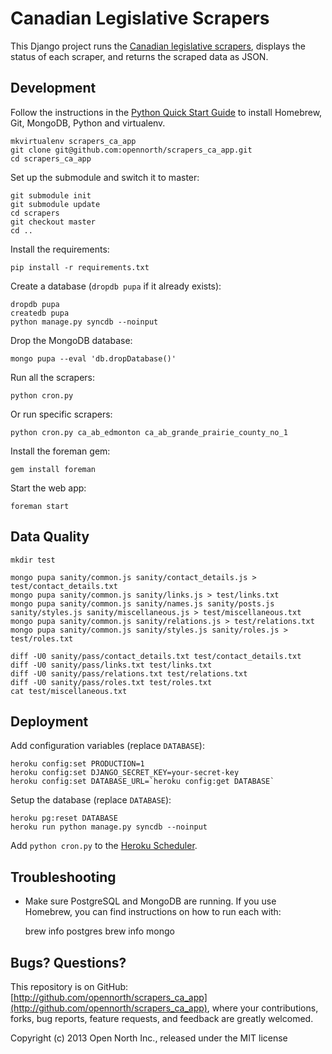 # Canadian Legislative Scrapers

This Django project runs the [Canadian legislative scrapers](http://github.com/opencivicdata/scrapers-ca), displays the status of each scraper, and returns the scraped data as JSON.

## Development

Follow the instructions in the [Python Quick Start Guide](https://github.com/opennorth/opennorth.ca/wiki/Python-Quick-Start%3A-OS-X) to install Homebrew, Git, MongoDB, Python and virtualenv.

    mkvirtualenv scrapers_ca_app
    git clone git@github.com:opennorth/scrapers_ca_app.git
    cd scrapers_ca_app

Set up the submodule and switch it to master:

    git submodule init
    git submodule update
    cd scrapers
    git checkout master
    cd ..

Install the requirements:

    pip install -r requirements.txt

Create a database (`dropdb pupa` if it already exists):

    dropdb pupa
    createdb pupa
    python manage.py syncdb --noinput

Drop the MongoDB database:

    mongo pupa --eval 'db.dropDatabase()'

Run all the scrapers:

    python cron.py

Or run specific scrapers:

    python cron.py ca_ab_edmonton ca_ab_grande_prairie_county_no_1

Install the foreman gem:

    gem install foreman

Start the web app:

    foreman start

## Data Quality

    mkdir test

    mongo pupa sanity/common.js sanity/contact_details.js > test/contact_details.txt
    mongo pupa sanity/common.js sanity/links.js > test/links.txt
    mongo pupa sanity/common.js sanity/names.js sanity/posts.js sanity/styles.js sanity/miscellaneous.js > test/miscellaneous.txt
    mongo pupa sanity/common.js sanity/relations.js > test/relations.txt
    mongo pupa sanity/common.js sanity/styles.js sanity/roles.js > test/roles.txt

    diff -U0 sanity/pass/contact_details.txt test/contact_details.txt
    diff -U0 sanity/pass/links.txt test/links.txt
    diff -U0 sanity/pass/relations.txt test/relations.txt
    diff -U0 sanity/pass/roles.txt test/roles.txt
    cat test/miscellaneous.txt

## Deployment

Add configuration variables (replace `DATABASE`):

    heroku config:set PRODUCTION=1
    heroku config:set DJANGO_SECRET_KEY=your-secret-key
    heroku config:set DATABASE_URL=`heroku config:get DATABASE`

Setup the database (replace `DATABASE`):

    heroku pg:reset DATABASE
    heroku run python manage.py syncdb --noinput

Add `python cron.py` to the [Heroku Scheduler](https://scheduler.heroku.com/dashboard).

## Troubleshooting

* Make sure PostgreSQL and MongoDB are running. If you use Homebrew, you can find instructions on how to run each with:

    brew info postgres
    brew info mongo

## Bugs? Questions?

This repository is on GitHub: [http://github.com/opennorth/scrapers_ca_app](http://github.com/opennorth/scrapers_ca_app), where your contributions, forks, bug reports, feature requests, and feedback are greatly welcomed.

Copyright (c) 2013 Open North Inc., released under the MIT license
